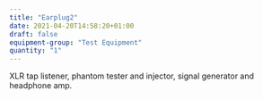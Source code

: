 ```yaml
---
title: "Earplug2"
date: 2021-04-20T14:58:20+01:00
draft: false
equipment-group: "Test Equipment"
quantity: "1"
---
```


XLR tap listener, phantom tester and injector, signal generator and headphone amp. 
